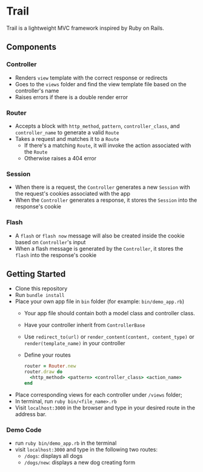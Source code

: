 # Trail

Trail is a lightweight MVC framework inspired by Ruby on Rails.

## Components

### Controller
- Renders `view` template with the correct response or redirects
- Goes to the `views` folder and find the view template file based on the controller's name
- Raises errors if there is a double render error

### Router
  - Accepts a block with `http_method`, `pattern`, `controller_class`, and `controller_name` to generate a valid `Route`
  - Takes a request and matches it to a `Route`
    - If there's a matching `Route`, it will invoke the action associated with the `Route`
    - Otherwise raises a 404 error

### Session
  - When there is a request, the `Controller` generates a new `Session` with the request's cookies associated with the app
  - When the `Controller` generates a response, it stores the `Session` into the response's cookie

### Flash
  - A `flash` or `flash now` message will also be created inside the cookie based on `Controller`'s input
  - When a flash message is generated by the `Controller`, it stores the `flash` into the response's cookie

## Getting Started

- Clone this repository
- Run `bundle install`
- Place your own app file in `bin` folder (for example: `bin/demo_app.rb`)
  - Your app file should contain both a model class and controller class.
  - Have your controller inherit from `ControllerBase`
  - Use `redirect_to(url)` or `render_content(content, content_type)` or `render(template_name)` in your controller
  - Define your routes

    ```ruby
    router = Router.new
    router.draw do
      <http_method> <pattern> <controller_class> <action_name>
    end
    ```
- Place corresponding views for each controller under `/views` folder;
- In terminal, run `ruby bin/<file_name>.rb`
- Visit `localhost:3000` in the browser and type in your desired route in the address bar.

### Demo Code

- run `ruby bin/demo_app.rb` in the terminal
- visit `localhost:3000` and type in the following two routes:
  - `/dogs`: displays all dogs
  - `/dogs/new`: displays a new dog creating form
